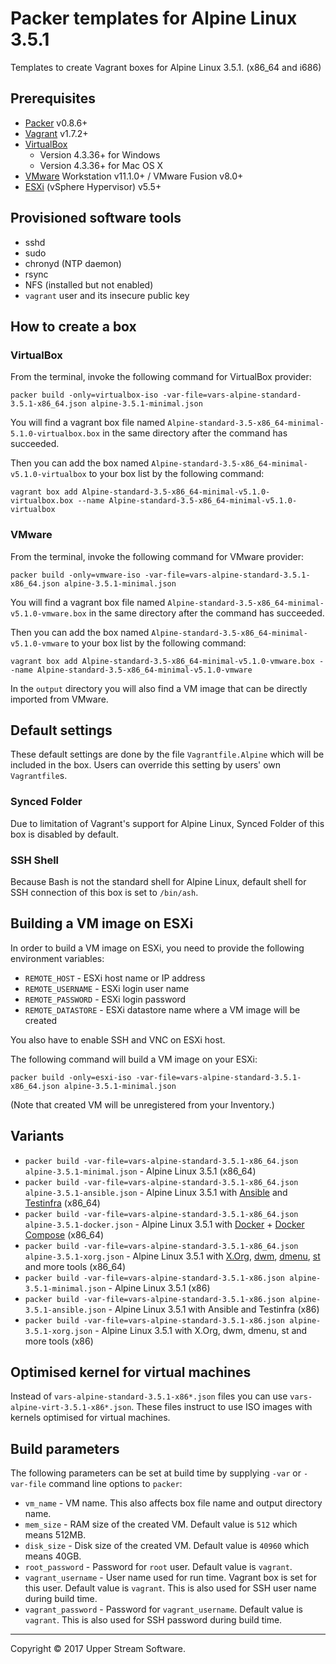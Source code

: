 # Packer templates for Alpine Linux 3.5.1

Templates to create Vagrant boxes for Alpine Linux 3.5.1. (x86_64 and i686)

## Prerequisites

* [Packer] v0.8.6+
* [Vagrant] v1.7.2+
* [VirtualBox]
	* Version 4.3.36+ for Windows
	* Version 4.3.36+ for Mac OS X
* [VMware] Workstation v11.1.0+ / VMware Fusion v8.0+
* [ESXi] (vSphere Hypervisor) v5.5+

[ESXi]: http://www.vmware.com/products/vsphere-hypervisor
        "Free VMware vSphere Hypervisor, Free Virtualization (ESXi)"
[Packer]: https://www.packer.io/ "Packer by HashiCorp"
[Vagrant]: https://www.vagrantup.com/ "Vagrant"
[VirtualBox]: https://www.virtualbox.org/ "Oracle VM VirtualBox"
[VMware]: http://www.vmware.com/ "VMware Virtualization for Desktop &amp; Server, Application, Public &amp; Hybrid Clouds"

## Provisioned software tools

* sshd
* sudo
* chronyd (NTP daemon)
* rsync
* NFS (installed but not enabled)
* `vagrant` user and its insecure public key

## How to create a box

### VirtualBox

From the terminal, invoke the following command for VirtualBox provider:

	packer build -only=virtualbox-iso -var-file=vars-alpine-standard-3.5.1-x86_64.json alpine-3.5.1-minimal.json

You will find a vagrant box file named `Alpine-standard-3.5-x86_64-minimal-5.1.0-virtualbox.box`
in the same directory after the command has succeeded.

Then you can add the box named `Alpine-standard-3.5-x86_64-minimal-v5.1.0-virtualbox` to your box list
by the following command:

	vagrant box add Alpine-standard-3.5-x86_64-minimal-v5.1.0-virtualbox.box --name Alpine-standard-3.5-x86_64-minimal-v5.1.0-virtualbox

### VMware

From the terminal, invoke the following command for VMware provider:

	packer build -only=vmware-iso -var-file=vars-alpine-standard-3.5.1-x86_64.json alpine-3.5.1-minimal.json

You will find a vagrant box file named `Alpine-standard-3.5-x86_64-minimal-v5.1.0-vmware.box`
in the same directory after the command has succeeded.

Then you can add the box named `Alpine-standard-3.5-x86_64-minimal-v5.1.0-vmware` to your box list
by the following command:

	vagrant box add Alpine-standard-3.5-x86_64-minimal-v5.1.0-vmware.box --name Alpine-standard-3.5-x86_64-minimal-v5.1.0-vmware

In the `output` directory you will also find a VM image that can be directly imported from VMware.

## Default settings

These default settings are done by the file `Vagrantfile.Alpine` which will be included in the box.
Users can override this setting by users' own `Vagrantfile`s.

### Synced Folder

Due to limitation of Vagrant's support for Alpine Linux, Synced Folder of this box is disabled by default.

### SSH Shell

Because Bash is not the standard shell for Alpine Linux, default shell for SSH connection of this box
is set to `/bin/ash`.

## Building a VM image on ESXi

In order to build a VM image on ESXi, you need to provide the following environment variables:

* `REMOTE_HOST` - ESXi host name or IP address
* `REMOTE_USERNAME` - ESXi login user name
* `REMOTE_PASSWORD` - ESXi login password
* `REMOTE_DATASTORE` - ESXi datastore name where a VM image will be created

You also have to enable SSH and VNC on ESXi host.

The following command will build a VM image on your ESXi:

    packer build -only=esxi-iso -var-file=vars-alpine-standard-3.5.1-x86_64.json alpine-3.5.1-minimal.json

(Note that created VM will be unregistered from your Inventory.)

## Variants

* `packer build -var-file=vars-alpine-standard-3.5.1-x86_64.json alpine-3.5.1-minimal.json` - Alpine Linux 3.5.1 (x86_64)
* `packer build -var-file=vars-alpine-standard-3.5.1-x86_64.json alpine-3.5.1-ansible.json` - Alpine Linux 3.5.1 with [Ansible] and [Testinfra] (x86_64)
* `packer build -var-file=vars-alpine-standard-3.5.1-x86_64.json alpine-3.5.1-docker.json` - Alpine Linux 3.5.1 with [Docker] + [Docker Compose] (x86_64)
* `packer build -var-file=vars-alpine-standard-3.5.1-x86_64.json alpine-3.5.1-xorg.json` - Alpine Linux 3.5.1 with [X.Org], [dwm], [dmenu], [st] and more tools (x86_64)
* `packer build -var-file=vars-alpine-standard-3.5.1-x86.json alpine-3.5.1-minimal.json` - Alpine Linux 3.5.1 (x86)
* `packer build -var-file=vars-alpine-standard-3.5.1-x86.json alpine-3.5.1-ansible.json` - Alpine Linux 3.5.1 with Ansible and Testinfra (x86)
* `packer build -var-file=vars-alpine-standard-3.5.1-x86.json alpine-3.5.1-xorg.json` - Alpine Linux 3.5.1 with X.Org, dwm, dmenu, st and more tools (x86)

[Ansible]: https://www.ansible.com/ "Ansible is Simple IT Automation"
[dmenu]: http://tools.suckless.org/dmenu/ "dmenu | suckless.org tools"
[Docker]: https://www.docker.com/ "Docker - Build, Ship and Run Any App, Anywhere"
[Docker Compose]: https://docs.docker.com/compose/ "Docker Compose - Docker Documentation"
[dwm]: http://dwm.suckless.org/ "suckless.org dwm - dynamic window manager"
[st]: http://st.suckless.org/ "suckless.org st - simple terminal"
[Testinfra]: https://testinfra.readthedocs.io/en/latest/ "Testinfra test your infrastructure &mdash; testinfra 1.5.3 documentation"
[X.Org]: https://www.x.org/wiki/ "X.Org"

## Optimised kernel for virtual machines

Instead of `vars-alpine-standard-3.5.1-x86*.json` files you can use `vars-alpine-virt-3.5.1-x86*.json`.
These files instruct to use ISO images with kernels optimised for virtual machines.

## Build parameters

The following parameters can be set at build time by supplying `-var` or `-var-file` command line options to `packer`:

* `vm_name` - VM name.  This also affects box file name and output directory name.
* `mem_size` - RAM size of the created VM.  Default value is `512` which means 512MB.
* `disk_size` - Disk size of the created VM.  Default value is `40960` which means 40GB.
* `root_password` - Password for `root` user.  Default value is `vagrant`.
* `vagrant_username` - User name used for run time.  Vagrant box is set for this user.  Default value is `vagrant`.
  This is also used for SSH user name during build time.
* `vagrant_password` - Password for `vagrant_username`.  Default value is `vagrant`.
  This is also used for SSH password during build time.

- - -

Copyright &copy; 2017 Upper Stream Software.
